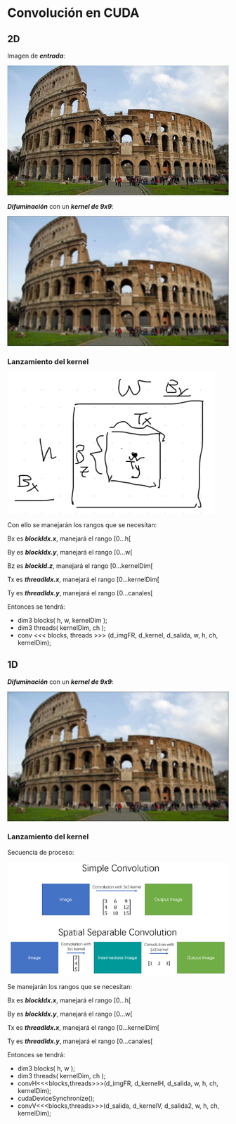 # Convolución en CUDA
## 2D

Imagen de ***entrada***:

![](https://github.com/FranklinCncr/TopicosEnComputacionGraficaGrupo/blob/master/5%20Convolucion%20en%20CUDA/imagenes/coliseo.jpg)

***Difuminación*** con un ***kernel de 9x9***:

![](https://github.com/FranklinCncr/TopicosEnComputacionGraficaGrupo/blob/master/5%20Convolucion%20en%20CUDA/imagenes/salida.jpg)

### Lanzamiento del kernel

![](https://github.com/FranklinCncr/TopicosEnComputacionGraficaGrupo/blob/master/5%20Convolucion%20en%20CUDA/imagenes/estr.png)

Con ello se manejarán los rangos que se necesitan:

Bx es ***blockIdx.x***, manejará el rango [0...h[

By es ***blockIdx.y***, manejará el rango [0...w[

Bz es ***blockId.z***, manejará el rango [0...kernelDim[

Tx es ***threadIdx.x***, manejará el rango [0...kernelDim[

Ty es ***threadIdx.y***, manejará el rango [0...canales[

Entonces se tendrá:

* dim3 blocks( h, w, kernelDim ); 
* dim3 threads( kernelDim, ch );
* conv <<< blocks, threads >>> (d_imgFR, d_kernel, d_salida, w, h, ch, kernelDim);

## 1D

***Difuminación*** con un ***kernel de 9x9***:

![](https://github.com/FranklinCncr/TopicosEnComputacionGraficaGrupo/blob/master/5%20Convolucion%20en%20CUDA/imagenes/salida1D.jpg)

### Lanzamiento del kernel

Secuencia de proceso:

![](https://github.com/FranklinCncr/TopicosEnComputacionGraficaGrupo/blob/master/5%20Convolucion%20en%20CUDA/imagenes/estr1D.png)

Se manejarán los rangos que se necesitan:

Bx es ***blockIdx.x***, manejará el rango [0...h[

By es ***blockIdx.y***, manejará el rango [0...w[

Tx es ***threadIdx.x***, manejará el rango [0...kernelDim[

Ty es ***threadIdx.y***, manejará el rango [0...canales[

Entonces se tendrá:

* dim3 blocks( h, w ); 
* dim3 threads( kernelDim, ch );
* convH<<<blocks,threads>>>(d_imgFR, d_kernelH, d_salida, w, h, ch, kernelDim);
* cudaDeviceSynchronize();
* convV<<<blocks,threads>>>(d_salida, d_kernelV, d_salida2, w, h, ch, kernelDim);

